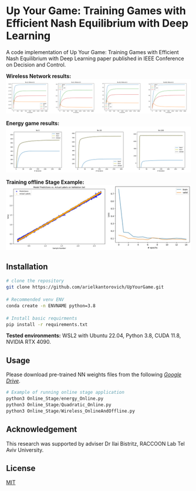 # Up Your Game: Training Games with Efficient Nash Equilibrium with Deep Learning
A code implementation of Up Your Game: Training Games with Efficient Nash Equilibrium with Deep Learning paper published in IEEE Conference on Decision and Control.

**Wireless Network results:**
![Wireless_results](Figures/Stacked_Wireless_Graphs.png)

**Energy game results:**
![Energy_results](Figures/Stacked_Energy_Graphs.png)

**Training offline Stage Example:**
![offline_results](Figures/stacked_train_offline.jpg)

## Installation
```bash
# clone the repository
git clone https://github.com/arielkantorovich/UpYourGame.git

# Recommended venv ENV
conda create -n ENVNAME python=3.8

# Install basic requirments
pip install -r requirements.txt
```
**Tested environments:** WSL2 with Ubuntu 22.04, Python 3.8, CUDA 11.8, NVIDIA RTX 4090.

## Usage
Please download pre-trained NN weights files from the following [*Google Drive*](https://drive.google.com/drive/u/0/folders/1tVb5trH-syv6M6KI__ftLymA0r5ICCqu).
```python
# Example of running online stage application
python3 Online_Stage/energy_Online.py
python3 Online_Stage/Quadratic_Online.py
python3 Online_Stage/Wireless_OnlineAndOffline.py
```
## Acknowledgement
This research was supported by adviser Dr Ilai Bistritz, RACCOON Lab Tel Aviv University.

## License

[MIT](https://choosealicense.com/licenses/mit/)